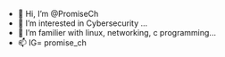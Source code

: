- 👋 Hi, I’m @PromiseCh
- 👀 I’m interested in Cybersecurity ...
- 🌱 I’m familier with linux, networking, c programming...
- 📫 IG= promise_ch

<!---
PromiseCh/PromiseCh is a ✨ special ✨ repository because its `README.md` (this file) appears on your GitHub profile.
You can click the Preview link to take a look at your changes.
--->
